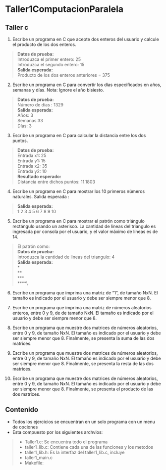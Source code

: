 # Taller1ComputacionParalela

## Taller c
1. Escribe un programa en C que acepte dos enteros del usuario y calcule el producto de los
dos enteros.
> **Datos de prueba:**\
> Introduzca el primer entero: 25 \
>Introduzca el segundo entero: 15 \
>**Salida esperada:**\
>Producto de los dos enteros anteriores = 375 

2. Escribe un programa en C para convertir los días especificados en años, semanas y días.
Nota: Ignore el año bisiesto.
> **Datos de prueba:**\
> Número de días : 1329\
> **Salida esperada:**\
> Años: 3 \
> Semanas 33\
> Días: 3 

3. Escribe un programa en C para calcular la distancia entre los dos puntos.
> **Datos de prueba:**\
> Entrada x1: 25 \
> Entrada y1: 15 \
> Entrada x2: 35 \
> Entrada y2: 10 \
> **Resultado esperado:**\
> Distancia entre dichos puntos: 11.1803

4. Escribe un programa en C para mostrar los 10 primeros números naturales.
Salida esperada :
> **Salida esperada:**\
> 1 2 3 4 5 6 7 8 9 10

5. Escribe un programa en C para mostrar el patrón como triángulo rectángulo usando un
asterisco. La cantidad de líneas del triangulo es ingresada por consola por el usuario, y el valor
máximo de líneas es de 14.
> El patrón como:\
> **Datos de prueba:**\
> Introduzca la cantidad de lineas del triangulo: 4\
> **Salida esperada:**\
> *\
> **\
> ***\
> ****\

6. Escribe un programa que imprima una matriz de “1”, de tamaño NxN. El tamaño es
indicado por el usuario y debe ser siempre menor que 8.

7. Escribe un programa que imprima una matriz de números aleatorios enteros, entre 0 y 9, de
de tamaño NxN. El tamaño es indicado por el usuario y debe ser siempre menor que 8.

8. Escribe un programa que muestre dos matrices de números aleatorios, entre 0 y 9, de
tamaño NxN. El tamaño es indicado por el usuario y debe ser siempre menor que 8.
Finalmente, se presenta la suma de las dos matrices.

9. Escribe un programa que muestre dos matrices de números aleatorios, entre 0 y 9, de
tamaño NxN. El tamaño es indicado por el usuario y debe ser siempre menor que 8.
Finalmente, se presenta la resta de las dos matrices.

10. Escribe un programa que muestre dos matrices de números aleatorios, entre 0 y 9, de
tamaño NxN. El tamaño es indicado por el usuario y debe ser siempre menor que 8.
Finalmente, se presenta el producto de las dos matrices.

## Contenido
- Todos los ejercicios se encuentran en un solo programa con un menu de opciones 
- Esta compuesto por los siguientes archvios:
> - Taller1.c: Se encuentra todo el programa 
> - taller1_lib.c: Contiene cada una de las funciones y los metodos 
> - taller1_lib.h: Es la interfaz del taller1_lib.c, incluye 
> - taller1_main.c
> - Makefile: 


